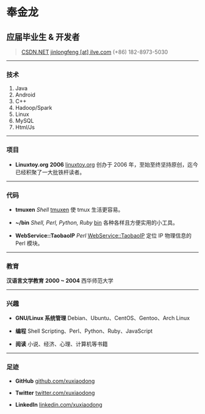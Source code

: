 # 奉金龙
## 应届毕业生 & 开发者

> [CSDN.NET](http://blog.csdn.net/jinlongfeng123/)
> [jinlongfeng [at] ilve.com](mailto:jinlongfeng@live.com)
> (+86) 182-8973-5030

------

### 技术

1. Java
1. Android
1. C++
1. Hadoop/Spark
1. Linux
1. MySQL
1. Html/Js


------
### 项目

* **Linuxtoy.org** __2006__
    [linuxtoy.org](http://linuxtoy.org)
    创办于 2006 年，至始至终坚持原创，迄今已经积聚了一大批铁杆读者。



------

### 代码

* **tmuxen** *Shell*
    [tmuxen](http://github.com/xuxiaodong/tmuxen)
    使 tmux 生活更容易。

* **~/bin** *Shell, Perl, Python, Ruby*
    [bin](https://github.com/xuxiaodong/bin)
    各种各样且方便实用的小工具。

* **WebService::TaobaoIP** *Perl*
    [WebService::TaobaoIP](https://metacpan.org/release/WebService-TaobaoIP)
    定位 IP 物理信息的 Perl 模块。


------
### 教育

**汉语言文学教育** __2000 ~ 2004__
    西华师范大学

------

### 兴趣

* **GNU/Linux 系统管理**
    Debian、Ubuntu、CentOS、Gentoo、Arch Linux

* **编程**
    Shell Scripting、Perl、Python、Ruby、JavaScript

* **阅读**
    小说、经济、心理、计算机等书籍

------

### 足迹

* **GitHub**
    [github.com/xuxiaodong](https://github.com/xuxiaodong)

* **Twitter**
    [twitter.com/xuxiaodong](https://twitter.com/xuxiaodong)

* **LinkedIn**
    [linkedin.com/xuxiaodong](http://www.linkedin.com/pub/xiaodong-xu/62/319/7)
